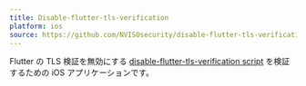 ```yaml
---
title: Disable-flutter-tls-verification
platform: ios
source: https://github.com/NVISOsecurity/disable-flutter-tls-verification/blob/main/test_app/pinning.ipa
---
```


Flutter の TLS 検証を無効にする [disable-flutter-tls-verification script](../../tools/generic/MASTG-TOOL-0101.md) を検証するための iOS アプリケーションです。
